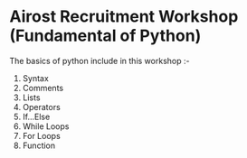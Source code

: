 # Airost Recruitment Workshop (Fundamental of Python)

The basics of python include in this workshop :-

1. Syntax
2. Comments
3. Lists
4. Operators
5. If...Else
6. While Loops
7. For Loops
8. Function
